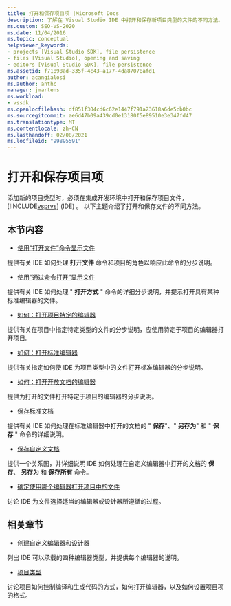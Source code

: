 ```yaml
---
title: 打开和保存项目项 |Microsoft Docs
description: 了解在 Visual Studio IDE 中打开和保存新项目类型的文件的不同方法。
ms.custom: SEO-VS-2020
ms.date: 11/04/2016
ms.topic: conceptual
helpviewer_keywords:
- projects [Visual Studio SDK], file persistence
- files [Visual Studio], opening and saving
- editors [Visual Studio SDK], file persistence
ms.assetid: f71898ad-335f-4c43-a177-4da87078afd1
author: acangialosi
ms.author: anthc
manager: jmartens
ms.workload:
- vssdk
ms.openlocfilehash: df851f304cd6c62e1447f791a23618a6de5cb0bc
ms.sourcegitcommit: ae6d47b09a439cd0e13180f5e89510e3e347fd47
ms.translationtype: MT
ms.contentlocale: zh-CN
ms.lasthandoff: 02/08/2021
ms.locfileid: "99895591"
---
```

# <a name="opening-and-saving-project-items"></a>打开和保存项目项
添加新的项目类型时，必须在集成开发环境中打开和保存项目文件， [!INCLUDE[vsprvs](../../code-quality/includes/vsprvs_md.md)] (IDE) 。 以下主题介绍了打开和保存文件的不同方法。

## <a name="in-this-section"></a>本节内容
- [使用“打开文件”命令显示文件](../../extensibility/internals/displaying-files-by-using-the-open-file-command.md)

 提供有关 IDE 如何处理 **打开文件** 命令和项目的角色以响应此命令的分步说明。

- [使用“通过命令打开”显示文件](../../extensibility/internals/displaying-files-by-using-the-open-with-command.md)

 提供有关 IDE 如何处理 " **打开方式** " 命令的详细分步说明，并提示打开具有某种标准编辑器的文件。

- [如何：打开项目特定的编辑器](../../extensibility/how-to-open-project-specific-editors.md)

 提供有关在项目中指定特定类型的文件的分步说明，应使用特定于项目的编辑器打开项目。

- [如何：打开标准编辑器](../../extensibility/how-to-open-standard-editors.md)

 提供有关指定如何使 IDE 为项目类型中的文件打开标准编辑器的分步说明。

- [如何：打开开放文档的编辑器](../../extensibility/how-to-open-editors-for-open-documents.md)

 提供为打开的文件打开特定于项目的编辑器的分步说明。

- [保存标准文档](../../extensibility/internals/saving-a-standard-document.md)

 提供有关 IDE 如何处理在标准编辑器中打开的文档的 " **保存**"、" **另存为**" 和 " **保存** " 命令的详细说明。

- [保存自定义文档](../../extensibility/internals/saving-a-custom-document.md)

 提供一个关系图，并详细说明 IDE 如何处理在自定义编辑器中打开的文档的 **保存**、 **另存为** 和 **保存所有** 命令。

- [确定使用哪个编辑器打开项目中的文件](../../extensibility/internals/determining-which-editor-opens-a-file-in-a-project.md)

 讨论 IDE 为文件选择适当的编辑器或设计器所遵循的过程。

## <a name="related-sections"></a>相关章节
- [创建自定义编辑器和设计器](../../extensibility/creating-custom-editors-and-designers.md)

 列出 IDE 可以承载的四种编辑器类型，并提供每个编辑器的说明。

- [项目类型](../../extensibility/internals/project-types.md)

 讨论项目如何控制编译和生成代码的方式，如何打开编辑器，以及如何设置项目项的格式。
